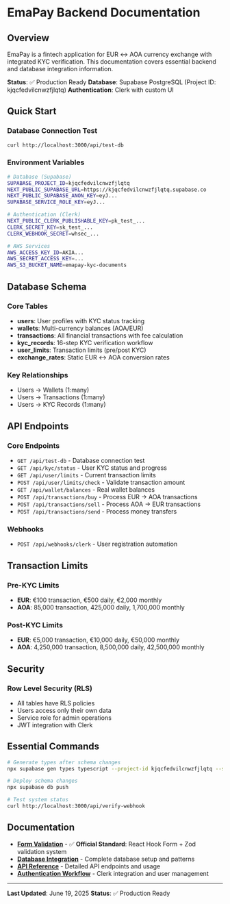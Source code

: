 # EmaPay Backend Documentation

## Overview

EmaPay is a fintech application for EUR ↔ AOA currency exchange with integrated KYC verification. This documentation covers essential backend and database integration information.

**Status**: ✅ Production Ready
**Database**: Supabase PostgreSQL (Project ID: kjqcfedvilcnwzfjlqtq)
**Authentication**: Clerk with custom UI

## Quick Start

### Database Connection Test
```bash
curl http://localhost:3000/api/test-db
```

### Environment Variables
```bash
# Database (Supabase)
SUPABASE_PROJECT_ID=kjqcfedvilcnwzfjlqtq
NEXT_PUBLIC_SUPABASE_URL=https://kjqcfedvilcnwzfjlqtq.supabase.co
NEXT_PUBLIC_SUPABASE_ANON_KEY=eyJ...
SUPABASE_SERVICE_ROLE_KEY=eyJ...

# Authentication (Clerk)
NEXT_PUBLIC_CLERK_PUBLISHABLE_KEY=pk_test_...
CLERK_SECRET_KEY=sk_test_...
CLERK_WEBHOOK_SECRET=whsec_...

# AWS Services
AWS_ACCESS_KEY_ID=AKIA...
AWS_SECRET_ACCESS_KEY=...
AWS_S3_BUCKET_NAME=emapay-kyc-documents
```

## Database Schema

### Core Tables
- **users**: User profiles with KYC status tracking
- **wallets**: Multi-currency balances (AOA/EUR)
- **transactions**: All financial transactions with fee calculation
- **kyc_records**: 16-step KYC verification workflow
- **user_limits**: Transaction limits (pre/post KYC)
- **exchange_rates**: Static EUR ↔ AOA conversion rates

### Key Relationships
- Users → Wallets (1:many)
- Users → Transactions (1:many)
- Users → KYC Records (1:many)

## API Endpoints

### Core Endpoints
- `GET /api/test-db` - Database connection test
- `GET /api/kyc/status` - User KYC status and progress
- `GET /api/user/limits` - Current transaction limits
- `POST /api/user/limits/check` - Validate transaction amount
- `GET /api/wallet/balances` - Real wallet balances
- `POST /api/transactions/buy` - Process EUR → AOA transactions
- `POST /api/transactions/sell` - Process AOA → EUR transactions
- `POST /api/transactions/send` - Process money transfers

### Webhooks
- `POST /api/webhooks/clerk` - User registration automation

## Transaction Limits

### Pre-KYC Limits
- **EUR**: €100 transaction, €500 daily, €2,000 monthly
- **AOA**: 85,000 transaction, 425,000 daily, 1,700,000 monthly

### Post-KYC Limits
- **EUR**: €5,000 transaction, €10,000 daily, €50,000 monthly
- **AOA**: 4,250,000 transaction, 8,500,000 daily, 42,500,000 monthly

## Security

### Row Level Security (RLS)
- All tables have RLS policies
- Users access only their own data
- Service role for admin operations
- JWT integration with Clerk

## Essential Commands

```bash
# Generate types after schema changes
npx supabase gen types typescript --project-id kjqcfedvilcnwzfjlqtq --schema public > src/types/database.types.ts

# Deploy schema changes
npx supabase db push

# Test system status
curl http://localhost:3000/api/verify-webhook
```

## Documentation

- **[Form Validation](./form-validation.md)** - ✅ **Official Standard**: React Hook Form + Zod validation system
- **[Database Integration](./database-integration.md)** - Complete database setup and patterns
- **[API Reference](./api-reference.md)** - Detailed API endpoints and usage
- **[Authentication Workflow](./authentication-workflow.md)** - Clerk integration and user management

---

**Last Updated**: June 19, 2025
**Status**: ✅ Production Ready